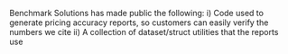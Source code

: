Benchmark Solutions has made public the following:
  i)  Code used to generate pricing accuracy reports, so customers can easily verify the numbers we cite
  ii) A collection of dataset/struct utilities that the reports use  


